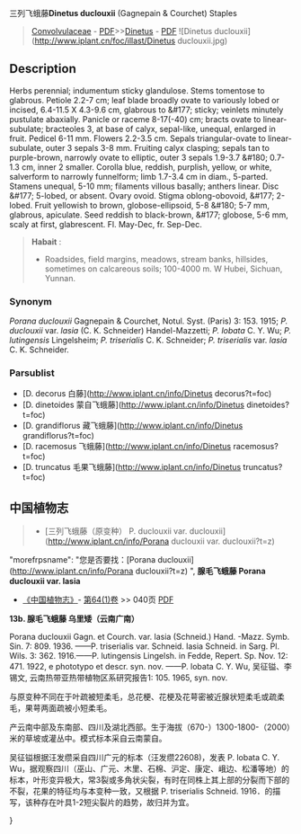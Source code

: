 三列飞蛾藤**Dinetus duclouxii** (Gagnepain & Courchet) Staples

> [Convolvulaceae](http://www.iplant.cn/info/Convolvulaceae?t=foc) - [PDF](http://www.iplant.cn/foc/pdf/Convolvulaceae.pdf)>>[Dinetus](http://www.iplant.cn/info/Dinetus?t=foc) - [PDF](http://www.iplant.cn/foc/pdf/Dinetus.pdf)
![Dinetus duclouxii](http://www.iplant.cn/foc/illast/Dinetus duclouxii.jpg)

## Description

Herbs perennial; indumentum sticky glandulose. Stems tomentose to glabrous. Petiole 2.2-7 cm; leaf blade broadly ovate to variously lobed or incised, 6.4-11.5 X 4.3-9.6 cm, glabrous to &amp;#177; sticky; veinlets minutely pustulate abaxially. Panicle or raceme 8-17(-40) cm; bracts ovate to linear-subulate; bracteoles 3, at base of calyx, sepal-like, unequal, enlarged in fruit. Pedicel 6-11 mm. Flowers 2.2-3.5 cm. Sepals triangular-ovate to linear-subulate, outer 3 sepals 3-8 mm. Fruiting calyx clasping; sepals tan to purple-brown, narrowly ovate to elliptic, outer 3 sepals 1.9-3.7 &amp;#180; 0.7-1.3 cm, inner 2 smaller. Corolla blue, reddish, purplish, yellow, or white, salverform to narrowly funnelform; limb 1.7-3.4 cm in diam., 5-parted. Stamens unequal, 5-10 mm; filaments villous basally; anthers linear. Disc &amp;#177; 5-lobed, or absent. Ovary ovoid. Stigma oblong-obovoid, &amp;#177; 2-lobed. Fruit yellowish to brown, globose-ellipsoid, 5-8 &amp;#180; 5-7 mm, glabrous, apiculate. Seed reddish to black-brown, &amp;#177; globose, 5-6 mm, scaly at first, glabrescent. Fl. May-Dec, fr. Sep-Dec.

> **Habait** : 
>* Roadsides, field margins, meadows, stream banks, hillsides, sometimes on calcareous soils; 100-4000 m. W Hubei, Sichuan, Yunnan.

### Synonym
*Porana duclouxii* Gagnepain & Courchet, Notul. Syst. (Paris) 3: 153. 1915; *P. duclouxii* var. *lasia* (C. K. Schneider) Handel-Mazzetti; *P. lobata* C. Y. Wu; *P. lutingensis* Lingelsheim; *P. triserialis* C. K. Schneider; *P. triserialis* var. *lasia* C. K. Schneider.

### Parsublist

* [D.  decorus  白藤](http://www.iplant.cn/info/Dinetus decorus?t=foc)
* [D.  dinetoides  蒙自飞蛾藤](http://www.iplant.cn/info/Dinetus dinetoides?t=foc)
* [D.  grandiflorus  藏飞蛾藤](http://www.iplant.cn/info/Dinetus grandiflorus?t=foc)
* [D.  racemosus  飞蛾藤](http://www.iplant.cn/info/Dinetus racemosus?t=foc)
* [D.  truncatus  毛果飞蛾藤](http://www.iplant.cn/info/Dinetus truncatus?t=foc)

## 中国植物志

> * [三列飞蛾藤（原变种）  P.  duclouxii var. duclouxii](http://www.iplant.cn/info/Porana duclouxii var. duclouxii?t=z)

  "morefrpsname": "您是否要找：<span class='spantxt'>[Porana duclouxii](http://www.iplant.cn/info/Porana duclouxii?t=z) ",
**腺毛飞蛾藤 Porana duclouxii var. lasia**

* [《中国植物志》](http://www.iplant.cn/frps)- [第64(1)卷](http://www.iplant.cn/frps/vol/64(1)) >> 040页 [PDF](http://www.iplant.cn/frps/pdf/64(1)/040.pdf)

**13b. 腺毛飞蛾藤 乌里矮（云南广南）**

Porana duclouxii Gagn. et Courch. var. lasia (Schneid.) Hand. -Mazz. Symb. Sin. 7: 809. 1936. ——P. triserialis var. Schneid. lasia Schneid. in Sarg. Pl. Wils. 3: 362. 1916.——P. lutingensis Lingelsh. in Fedde, Repert. Sp. Nov. 12: 471. 1922, e phototypo et descr. syn. nov. ——P. lobata C. Y. Wu, 吴征镒、李锡文, 云南热带亚热带植物区系研究报告1: 105. 1965, syn. nov.

与原变种不同在于叶疏被短柔毛，总花梗、花梗及花萼密被近腺状短柔毛或疏柔毛，果萼两面疏被小短柔毛。

产云南中部及东南部、四川及湖北西部。生于海拔（670-）1300-1800-（2000）米的草坡或灌丛中。模式标本采自云南蒙自。

吴征镒根据汪发缵采自四川广元的标本（汪发缵22608)，发表 P. lobata C. Y. Wu，据观察四川（巫山、广元、木里、石棉、沪定、康定、峨边、松潘等地）的标本，叶形变异极大，常3裂或多角状尖裂，有时在同株上其上部的分裂而下部的不裂，花果的特征均与本变种一致，又根据 P. triserialis Schneid. 1916．的描写，该种存在叶具1-2短尖裂片的趋势，故归并为宜。

}